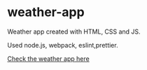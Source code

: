 # weather-app

Weather app created with HTML, CSS and JS.

Used node.js, webpack, eslint,prettier.

[Check the weather app here](https://samir-ahajin.github.io/weather-app/)

